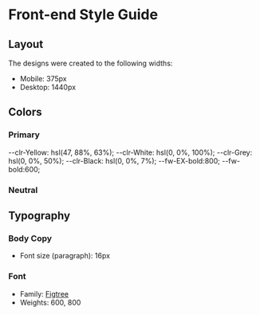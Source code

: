 # Front-end Style Guide

## Layout

The designs were created to the following widths:

- Mobile: 375px
- Desktop: 1440px

## Colors

### Primary

--clr-Yellow: hsl(47, 88%, 63%);
--clr-White: hsl(0, 0%, 100%);
--clr-Grey: hsl(0, 0%, 50%);
--clr-Black: hsl(0, 0%, 7%);
--fw-EX-bold:800;
--fw-bold:600;

### Neutral

## Typography

### Body Copy

- Font size (paragraph): 16px

### Font

- Family: [Figtree](https://fonts.google.com/specimen/Figtree)
- Weights: 600, 800
